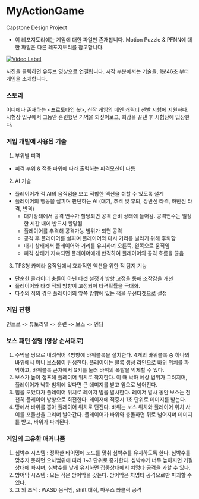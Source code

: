 # MyActionGame
 Capstone Design Project

* 이 레포지토리에는 게임에 대한 파일만 존재합니다. Motion Puzzle & PFNN에 대한 파일은 다른 레포지토리를 참고합니다.


[![Video Label](https://img.youtube.com/vi/kNbZ1Jq-2Ss/0.jpg)](https://youtu.be/kNbZ1Jq-2Ss)

사진을 클릭하면 유튜브 영상으로 연결됩니다.
시작 부분에서는 기술을, 1분46초 부터 게임을 소개합니다.
<br/>


### 스토리
어디에나 존재하는 <프로토타입 봇>, 신작 게임의 메인 캐릭터 선발 시험에 지원하다.
시험장 입구에서 그동안 훈련했던 기억을 되짚어보고, 회상을 끝낸 후 시험장에 입장한다.


### 게임 개발에 사용된 기술
1. 부위별 피격
- 피격 부위 & 적중 파워에 따라 출력하는 피격모션이 다름 
2. AI 기술
- 플레이어가 적 AI의 움직임을 보고 적합한 액션을 취할 수 있도록 설계
- 플레이어의 행동을 살피며 판단하는 AI (대기, 추격 및 후퇴, 상반신 타격, 하반신 타격, 반격)
   - 대기상태에서 공격 변수가 할당되면 공격 준비 상태에 들어감. 공격변수는 일정한 시간 내에 반드시 할당됨
   - 플레이어를 추격해 공격가능 범위가 되면 공격
   - 공격 후 플레이어를 살피며 플레이어와 다시 거리를 벌리기 위해 후퇴함
   - 대기 상태에서 플레이어와 거리를 유지하며 오른쪽, 왼쪽으로 움직임
   - 피격 상태가 지속되면 플레이어에게 반격하여 플레이어의 공격 흐름을 끊음
3. TPS형 카메라 움직임에서 효과적인 액션을 위한 적 탐지 기능
- 단순한 콜라이더 충돌이 아닌 타겟 설정과 방향 고정을 통해 조작감을 개선
- 플레이어와 타겟 적의 방향이 고정되어 타격확률을 극대화. 
- 다수의 적의 경우 플레이어의 앞쪽 방향에 있는 적을 우선타겟으로 설정


### 게임 진행
인트로 -> 튜토리얼 -> 훈련 -> 보스 -> 엔딩


### 보스 패턴 설명 (영상 순서대로)
1. 주먹을 땅으로 내려찍어 4방향에 바위블록을 설치한다. 4개의 바위블록 중 하나의 바위에서 미니 보스몹이 탄생한다.
플레이어는 블록 생성 라인으로 바위 위치를 파악하고, 바위블록 근처에서 G키를 눌러 바위의 폭발을 억제할 수 있다. 
2. 보스가 높이 점프해 플레이어 위치로 착지한다. 이 때 낙하 예상 범위가 그려지며, 플레이어가 낙하 범위에 있다면 
큰 데미지를 받고 앞으로 넘어진다.
3. 힘을 모았다가 플레이어 위치로 레이저 빔을 발사한다. 레이저 발사 동안 보스는 천천히 플레이어 방향으로 회전한다.
레이저에 적중시 1초 단위로 데미지를 받는다.
4. 땅에서 바위를 뽑아 플레이어 위치로 던진다. 바위는 보스 위치와 플레이어 위치 사이를 포물선을 그리며 날아간다.
플레이어가 바위와 충돌하면 뒤로 넘어지며 데미지를 받고, 바위가 파괴된다.


### 게임의 고유한 매커니즘
1. 심박수 시스템 : 정확한 타이밍에 노드를 맞춰 심박수를 유지하도록 한다. 심박수를 맞추지 못하면 오차범위에 따라 1~3 단위로 증가한다. 심박수가 너무 높아지면 기절상태에 빠지며,
심박수를 낮게 유지하면 집중상태에서 치명타 공격을 가할 수 있다.
2. 방어막 시스템 : 모든 적은 방어막을 갖는다. 방어막은 치명타 공격으로만 파괴할 수 있다.
3. 그 외 조작 : WASD 움직임, shift 대쉬, 마우스 좌클릭 공격
